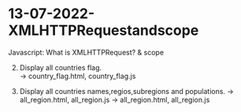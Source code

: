 # 13-07-2022-XMLHTTPRequestandscope

Javascript: What is XMLHTTPRequest? &amp; scope

2) Display all countries flag.  
                             ->  country_flag.html, country_flag.js
                             
3) Display all countries names,regios,subregions and populations. 
->  all_region.html, all_region.js
                             ->  all_region.html, all_region.js
